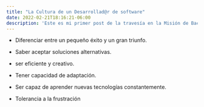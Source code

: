 ```yaml
---
title: "La Cultura de un Desarrollad@r de software"
date: 2022-02-21T18:16:21-06:00
description: 'Este es mi primer post de la travesía en la Misión de Backend con Node JS de Launch X.'
---
```


- Diferenciar entre un pequeño éxito y un gran triunfo.

- Saber aceptar soluciones alternativas.

- ser eficiente y creativo.

- Tener capacidad de adaptación.

- Ser capaz de aprender nuevas tecnologías constantemente.

- Tolerancia a la frustración 


